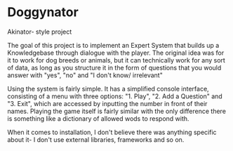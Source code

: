 # Doggynator
Akinator- style project

The goal of this project is to implement an Expert System that builds up a Knowledgebase through dialogue with the player. The original idea was for it to work for dog breeds or animals, but it can technically work for any sort of data, as long as you structure it in the form of questions that you would answer with "yes", "no" and "I don't know/ irrelevant"

Using the system is fairly simple. It has a simplified console interface, consisting of a menu with three options: "1. Play", "2. Add a Question" and "3. Exit", which are accessed by inputting the number in front of their names. Playing the game itself is fairly similar with the only difference there is something like a dictionary of allowed wods to respond with.

When it comes to installation, I don't believe there was anything specific about it- I don't use external libraries, frameworks and so on.
